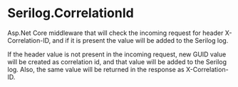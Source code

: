 # Serilog.CorrelationId

Asp.Net Core middleware that will check the incoming request for header X-Correlation-ID, and if it is present the value will be added to the Serilog log.

If the header value is not present in the incoming request, new GUID value will be created as correlation id, and that value will be added to the Serilog log. Also, the same value will be returned in the response as X-Correlation-ID.
